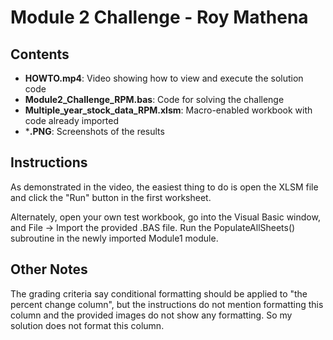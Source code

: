 # Module 2 Challenge - Roy Mathena

## Contents
- **HOWTO.mp4**: Video showing how to view and execute the solution code
- **Module2_Challenge_RPM.bas**: Code for solving the challenge
- **Multiple_year_stock_data_RPM.xlsm**: Macro-enabled workbook with code already imported
- ***.PNG**: Screenshots of the results

## Instructions
As demonstrated in the video, the easiest thing to do is open the XLSM file and click the "Run" button in the first worksheet.

Alternately, open your own test workbook, go into the Visual Basic window, and File -> Import the provided .BAS file. Run the PopulateAllSheets() subroutine in the newly imported Module1 module.

## Other Notes
The grading criteria say conditional formatting should be applied to "the percent change column", but the instructions do not mention formatting this column and the provided images do not show any formatting. So my solution does not format this column.